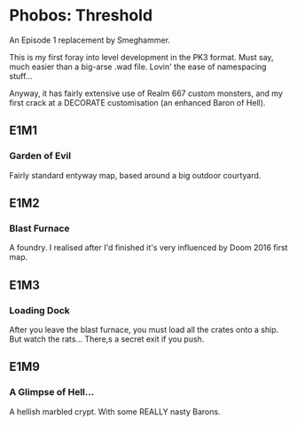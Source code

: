 # Phobos: Threshold

An Episode 1 replacement by Smeghammer.

This is my first foray into level development in the PK3 format. Must say, much easier than a big-arse .wad file. Lovin' the ease of namespacing stuff...

Anyway, it has fairly extensive use of Realm 667 custom monsters, and my first crack at a DECORATE customisation (an enhanced Baron of Hell).

## E1M1
### Garden of Evil
Fairly standard entyway map, based around a big outdoor courtyard.

## E1M2
### Blast Furnace
A foundry. I realised after I'd finished it's very influenced by Doom 2016 first map.

## E1M3
### Loading Dock
After you leave the blast furnace, you must load all the crates onto a ship. But watch the rats... There,s a secret exit if you push.

## E1M9
### A Glimpse of Hell...
A hellish marbled crypt. With some REALLY nasty Barons.